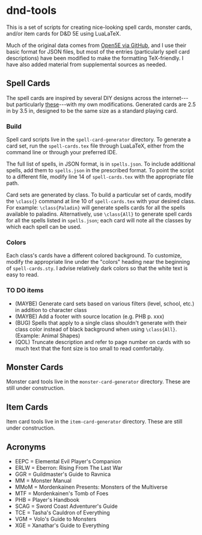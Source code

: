 # dnd-tools

This is a set of scripts for creating nice-looking spell cards, monster cards, and/or item cards for D&D 5E using LuaLaTeX. 

Much of the original data comes from [Open5E via GitHub](https://github.com/eepMoody/open5e-api), and I use their basic format for JSON files, but most of the entries (particularly spell card descriptions) have been modified to make the formatting TeX-friendly. I have also added material from supplemental sources as needed. 

## Spell Cards

The spell cards are inspired by several DIY designs across the internet---but particularly [these](https://hardcodex.ru/)---with my own modifications. Generated cards are 2.5 in by 3.5 in, designed to be the same size as a standard playing card.

### Build

Spell card scripts live in the `spell-card-generator` directory. To generate a card set, run the `spell-cards.tex` file through LuaLaTeX, either from the command line or through your preferred IDE. 

The full list of spells, in JSON format, is in `spells.json`. To include additional spells, add them to `spells.json` in the prescribed format. To point the script to a different file, modify line 14 of `spell-cards.tex` with the appropriate file path.

Card sets are generated by class. To build a particular set of cards, modify the `\class{}` command at line 10 of `spell-cards.tex` with your desired class. For example: `\class{Paladin}` will generate spells cards for all the spells available to paladins. Alternatively, use `\class{All}` to generate spell cards for all the spells listed in `spells.json`; each card will note all the classes by which each spell can be used.

### Colors
Each class's cards have a different colored background. To customize, modify the appropriate line under the "colors" heading near the beginning of `spell-cards.sty`. I advise relatively dark colors so that the white text is easy to read.

### TO DO items

- (MAYBE) Generate card sets based on various filters (level, school, etc.) in addition to character class
- (MAYBE) Add a footer with source location (e.g. PHB p. xxx)
- (BUG) Spells that apply to a single class shouldn't generate with their class color instead of black background when using `\class{All}`. (Example: Animal Shapes)
- (QOL) Truncate description and refer to page number on cards with so much text that the font size is too small to read comfortably.

## Monster Cards

Monster card tools live in the `monster-card-generator` directory. These are still under construction.

## Item Cards

Item card tools live in the `item-card-generator` directory. These are still under construction.

## Acronyms

- EEPC = Elemental Evil Player's Companion
- ERLW = Eberron: Rising From The Last War
- GGR = Guildmaster's Guide to Ravnica
- MM = Monster Manual
- MMoM = Mordenkainen Presents: Monsters of the Multiverse
- MTF = Mordenkainen's Tomb of Foes
- PHB = Player's Handbook
- SCAG = Sword Coast Adventurer's Guide
- TCE = Tasha's Cauldron of Everything
- VGM = Volo's Guide to Monsters
- XGE = Xanathar's Guide to Everything
